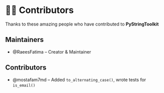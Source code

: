 # 👩‍💻 Contributors

Thanks to these amazing people who have contributed to **PyStringToolkit** 

## Maintainers
- @RaeesFatima – Creator & Maintainer

## Contributors
- @mostafam7md – Added `to_alternating_case()`, wrote tests for `is_email()`
